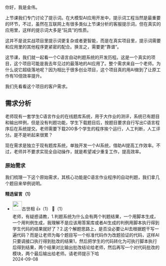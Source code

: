 你好，我是金伟。

上节课我们专门讨论了提示词。在大模型AI应用开发中，提示词工程当然是最重要的环节，不过，虽然在互联网上有很多类似上节课分析的客服提示词，但在真实的应用里，这样的提示词大多是“玩具”的性质。

这并不是说实战项目里提示词更复杂或者更智能，而是在真实项目里，提示词需要和应用里的其他程序更紧密的配合。换言之，需要更“靠谱”。

这节课，我们就一起看一个C语言自动判题系统的开发历程。这是一个真实的项目，这个项目可能是我去年见过的最落地的AI应用了。整个需求来自一个老师。为什么说它超级落地呢？因为相比于很多创业项目，这个项目真的用AI做到了让原工作有10倍效率提升。

我们先看看这个项目的客户需求。

## 需求分析

老师现有一套学生C语言作业的在线题库系统，用于大作业的测评，系统已有题目和输出样例，但是没有判题功能，学生下载题目后，按题目要求自行写出C语言程序后在系统提交。老师需要下载200多个学生的程序挨个运行，人工判断，人工评分。是不是听起来很累？

现在需求是独立于现有题库系统，单独开发一个AI系统，借助AI提高工作效率。不过，老师并不要求实现全自动操作，就是希望减少重复工作，提高效率。

### 原始需求

我们梳理一下这个原始需求，其核心功能是C语言作业程序的自动判题，我们拿几个题目来举例说明。
<div><strong>精选留言（1）</strong></div><ul>
<li><img src="https://static001.geekbang.org/account/avatar/00/3c/1d/03/cc1d7a71.jpg" width="30px"><span>古世相</span> 👍（1） 💬（1）<div>老师，有疑惑请教，1.判题系统为什么会有两个判题结果，一个用脚本生成，一个用判例生成，我理解不是应该用答案库或者AI生成的判例用脚本执行得到学生代码的结果就好了？2.这个解题思路上，是否没必要让AI去根据题干写一遍代码？而是让老师为每个题目写一个标准代码作为改题验证的代码，这样AI只要调接口执行得到批改的结果1，然后把学生的代码转化为可执行脚本执行后得到结果，两个结果对比输出批改结论给老师，然后再写一个对代码批改的模块，两个最后输出给老师。请老师提示下哈</div>2024-09-08</li><br/>
</ul>